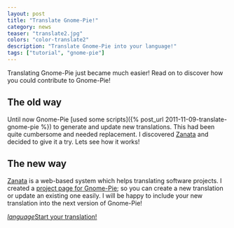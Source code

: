 ```yaml
---
layout: post
title: "Translate Gnome-Pie!"
category: news
teaser: "translate2.jpg"
colors: "color-translate2"
description: "Translate Gnome-Pie into your language!"
tags: ["tutorial", "gnome-pie"]
---
```


Translating Gnome-Pie just became much easier! Read on to discover how you could contribute to Gnome-Pie!

<!--more-->

## The old way

Until now Gnome-Pie [used some scripts]({% post_url 2011-11-09-translate-gnome-pie %}) to generate and update new translations. This had been quite cumbersome and needed replacement. I discovered [Zanata](https://translate.zanata.org/zanata/) and decided to give it a try. Lets see how it works!

## The new way

[Zanata](https://translate.zanata.org/zanata/) is a web-based system which helps translating software projects. I created a [project page for Gnome-Pie](https://translate.zanata.org/zanata/iteration/view/gnome-pie); so you can create a new translation or update an existing one easily. I will be happy to include your new translation into the next version of Gnome-Pie!

<a href="https://translate.zanata.org/zanata/iteration/view/gnome-pie/develop" class="btn-large block waves-effect"><i class="material-icons left">language</i>Start your translation!</a>
